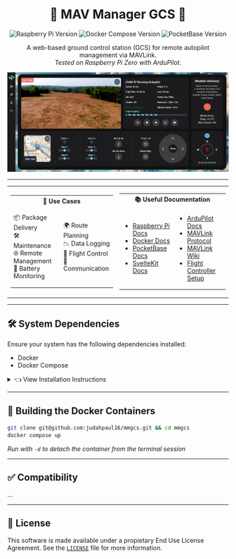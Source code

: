 <div align="center">

# 🚁 MAV Manager GCS 📡

![Raspberry Pi Version](https://img.shields.io/badge/Raspberry_Pi-Zero%20%2F%204B-red?style=flat-square&logo=raspberry-pi)
![Docker Compose Version](https://img.shields.io/badge/Docker%20Compose-v2.27.1-blue?style=flat-square&logo=docker)
![PocketBase Version](https://img.shields.io/badge/PocketBase-v0.22.14-green?style=flat-square&logo=pocketbase)

A web-based ground control station (GCS) for remote autopilot management via MAVLink.  
*Tested on Raspberry Pi Zero with ArduPilot.*

<img src="screenshots/dashboard.png" alt="Illustration" width="auto"/>

</div>

---

<table align="center">
<tr>
<td>

<table align="center">

<th colspan="2" style="text-align: center;">🔧 Use Cases</th>
<tr>
<td>
      
📦 Package Delivery  
🛠️ Maintenance  
🌐 Remote Management  
🔋 Battery Monitoring  

</td>
<td>

🌍 Route Planning  
📉 Data Logging  
🚁 Flight Control  
📡 Communication  

</td>
</tr>
</table>


</td>
<td>


<table align="center">
<th colspan="2" style="text-align: center;">📚 Useful Documentation</th>
<tr>
<td>


- [Raspberry Pi Docs](https://www.raspberrypi.com/documentation)
- [Docker Docs](https://docs.docker.com/)
- [PocketBase Docs](https://pocketbase.io/docs/)
- [SvelteKit Docs](https://kit.svelte.dev/)

</td>
<td>

- [ArduPilot Docs](https://ardupilot.org/ardupilot/index.html)
- [MAVLink Protocol](https://mavlink.io/en/)
- [MAVLink Wiki](https://en.wikipedia.org/wiki/MAVLink)
- [Flight Controller Setup](https://ardupilot.org/copter/docs/initial-setup.html)

</td>
</tr>
</table>


</td>
</tr>

</table>

---

## 🛠 System Dependencies

Ensure your system has the following dependencies installed:
- Docker
- Docker Compose

<details>
<summary>👈 View Installation Instructions</summary>
<p>

**Install Docker:**
```bash
curl -fsSL https://get.docker.com -o get-docker.sh
sudo sh get-docker.sh
```

**Install Docker Compose:**
```bash
sudo apt-get install -y docker-compose
```

</p>
</details>

---

## 🐳 Building the Docker Containers
```bash
git clone git@github.com:judahpaul16/mmgcs.git && cd mmgcs
docker compose up
```
*Run with `-d` to detach the container from the terminal session*

---

## ✅ Compatibility
...

---

## 📜 License
This software is made available under a propietary End Use License Agreement. See the <a href="?tab=License-1-ov-file">`LICENSE`</a> file for more information.